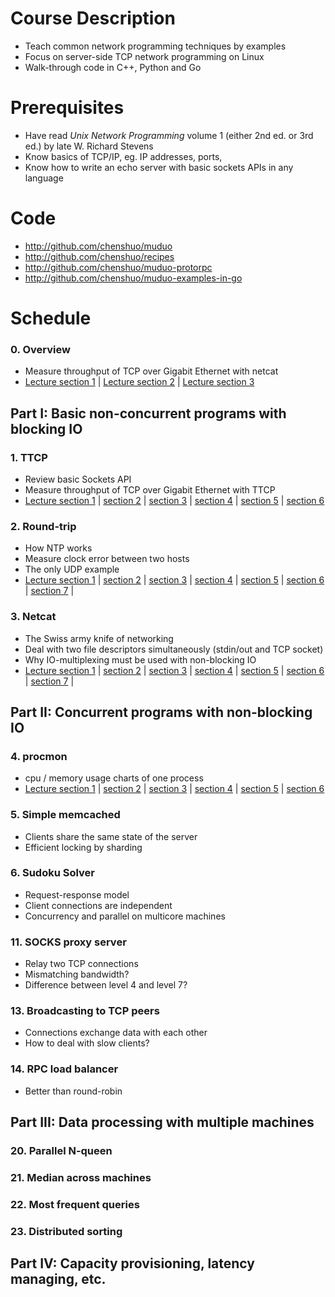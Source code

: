 # Course Description
* Teach common network programming techniques by examples
* Focus on server-side TCP network programming on Linux
* Walk-through code in C++, Python and Go

# Prerequisites
* Have read _Unix Network Programming_ volume 1 (either 2nd ed. or 3rd ed.) by late W.&nbsp;Richard Stevens
* Know basics of TCP/IP, eg. IP addresses, ports,
* Know how to write an echo server with basic sockets APIs in any language

# Code
* http://github.com/chenshuo/muduo
* http://github.com/chenshuo/recipes
* http://github.com/chenshuo/muduo-protorpc
* http://github.com/chenshuo/muduo-examples-in-go

# Schedule

### 0. Overview
* Measure throughput of TCP over Gigabit Ethernet with netcat
* <a href="http://boolan.com/course/section/1000001028">Lecture section 1</a> |
<a href="http://boolan.com/course/section/1000001029">Lecture section 2</a> |
<a href="http://boolan.com/course/section/1000001030">Lecture section 3</a>


## Part I: Basic non-concurrent programs with blocking IO

### 1. TTCP
* Review basic Sockets API
* Measure throughput of TCP over Gigabit Ethernet with TTCP
* <a href="http://boolan.com/course/section/1000001031">Lecture section 1</a> |
<a href="http://boolan.com/course/section/1000001053">section 2</a> |
<a href="http://boolan.com/course/section/1000001054">section 3</a> |
<a href="http://boolan.com/course/section/1000001062">section 4</a> |
<a href="http://boolan.com/course/section/1000001063">section 5</a> |
<a href="http://boolan.com/course/section/1000001066">section 6</a>

### 2. Round-trip
* How NTP works
* Measure clock error between two hosts
* The only UDP example
* <a href="http://boolan.com/course/section/1000001071">Lecture section 1</a> |
<a href="http://boolan.com/course/section/1000001102">section 2</a> |
<a href="http://boolan.com/course/section/1000001103">section 3</a> |
<a href="http://boolan.com/course/section/1000001104">section 4</a> |
<a href="http://boolan.com/course/section/1000001105">section 5</a> |
<a href="http://boolan.com/course/section/1000001106">section 6</a> |
<a href="http://boolan.com/course/section/1000001107">section 7</a> |

### 3. Netcat
* The Swiss army knife of networking
* Deal with two file descriptors simultaneously (stdin/out and TCP socket)
* Why IO-multiplexing must be used with non-blocking IO
* <a href="http://boolan.com/course/section/1000001118">Lecture section 1</a> |
<a href="http://boolan.com/course/section/1000001119">section 2</a> |
<a href="http://boolan.com/course/section/1000001120">section 3</a> |
<a href="http://boolan.com/course/section/1000001121">section 4</a> |
<a href="http://boolan.com/course/section/1000001122">section 5</a> |
<a href="http://boolan.com/course/section/1000001123">section 6</a> |
<a href="http://boolan.com/course/section/1000001124">section 7</a> |

## Part II: Concurrent programs with non-blocking IO

### 4. procmon
* cpu / memory usage charts of one process
* <a href="http://boolan.com/course/section/1000001146">Lecture section 1</a> |
<a href="http://boolan.com/course/section/1000001147">section 2</a> |
<a href="http://boolan.com/course/section/1000001148">section 3</a> |
<a href="http://boolan.com/course/section/1000001149">section 4</a> |
<a href="http://boolan.com/course/section/1000001150">section 5</a> |
<a href="http://boolan.com/course/section/1000001151">section 6</a>

### 5. Simple memcached
* Clients share the same state of the server
* Efficient locking by sharding

### 6. Sudoku Solver
* Request-response model
* Client connections are independent
* Concurrency and parallel on multicore machines


### 11. SOCKS proxy server
* Relay two TCP connections
* Mismatching bandwidth?
* Difference between level 4 and level 7?

### 13. Broadcasting to TCP peers
* Connections exchange data with each other
* How to deal with slow clients?

### 14. RPC load balancer
* Better than round-robin

## Part III: Data processing with multiple machines
### 20. Parallel N-queen
### 21. Median across machines
### 22. Most frequent queries
### 23. Distributed sorting

## Part IV: Capacity provisioning, latency managing, etc.

